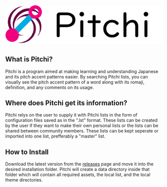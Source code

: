 
# ![GitHub Logo](/images/pitchi-banner.png)

## What is Pitchi?
Pitchi is a program aimed at making learning and understanding Japanese and its pitch accent patterns easier. By searching Pitchi lists, you can visually see the pitch accent pattern of a word along with its romaji, definition, and any comments on its usage.

## Where does Pitchi get its information?
Pitchi relys on the user to supply it with Pitchi lists in the form of configuration files saved as in the ".lst" format. These lists can be created by the user if they want to make their own personal lists or the lists can be shared between community members. These lists can be kept seperate or imported into one list, prefferably a "master" list.

## How to Install
Download the latest version from the [releases](https://github.com/ChoerrySoul/Pitchi/releases) page and move it into the desired installation folder. Pitchi will create a data directory inside that folder which will contain all required assets, the local list, and the local theme directories.
